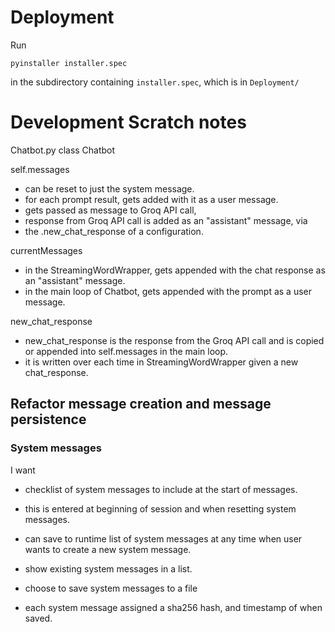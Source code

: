 # Deployment

Run

```
pyinstaller installer.spec
```
in the subdirectory containing `installer.spec`, which is in `Deployment/`

# Development Scratch notes

Chatbot.py
class Chatbot

self.messages
* can be reset to just the system message.
* for each prompt result, gets added with it as a user message.
* gets passed as message to Groq API call,
* response from Groq API call is added as an "assistant" message, via
* the .new_chat_response of a configuration.

currentMessages
* in the StreamingWordWrapper, gets appended with the chat response as an "assistant" message.
* in the main loop of Chatbot, gets appended with the prompt as a user message.

new_chat_response
* new_chat_response is the response from the Groq API call and is copied or appended into self.messages in the main loop.
* it is written over each time in StreamingWordWrapper given a new chat_response.

## Refactor message creation and message persistence

### System messages

I want
* checklist of system messages to include at the start of messages.
- this is entered at beginning of session and when resetting system messages.
* can save to runtime list of system messages at any time when user wants to create a new system message.
- show existing system messages in a list.
* choose to save system messages to a file
- each system message assigned a sha256 hash, and timestamp of when saved.

